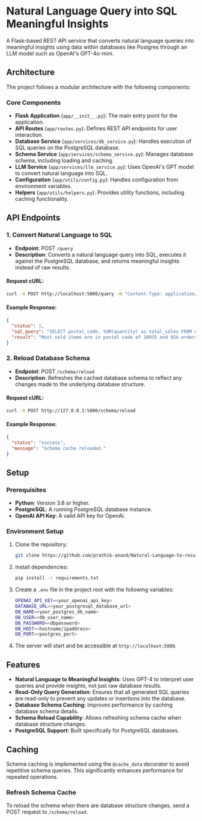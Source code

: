 
# Natural Language Query into SQL Meaningful Insights

A Flask-based REST API service that converts natural language queries into meaningful insights using data within databases like Postgres through an LLM model such as OpenAI's GPT-4o-mini.

## Architecture

The project follows a modular architecture with the following components:

### Core Components

- **Flask Application** (`app/__init__.py`): The main entry point for the application.
- **API Routes** (`app/routes.py`): Defines REST API endpoints for user interaction.
- **Database Service** (`app/services/db_service.py`): Handles execution of SQL queries on the PostgreSQL database.
- **Schema Service** (`app/services/schema_service.py`): Manages database schema, including loading and caching.
- **LLM Service** (`app/services/llm_service.py`): Uses OpenAI's GPT model to convert natural language into SQL.
- **Configuration** (`app/utils/config.py`): Handles configuration from environment variables.
- **Helpers** (`app/utils/helpers.py`): Provides utility functions, including caching functionality.

## API Endpoints

### 1. Convert Natural Language to SQL

- **Endpoint**: POST `/query`
- **Description**: Converts a natural language query into SQL, executes it against the PostgreSQL database, and returns meaningful insights instead of raw results.

#### Request cURL:

```bash
curl -X POST http://localhost:5000/query -H "Content-Type: application/json" -d '{"query": "Show me all orders placed in the last 7 days."}'
```

#### Example Response:

```json
{
  "status": 1,
  "sql_query": "SELECT postal_code, SUM(quantity) as total_sales FROM orders GROUP BY postal_code ORDER BY total_sales DESC LIMIT 1;",
  "result": "Most sold items are in postal code of 10035 and 924 orders have been placed."
}
```

### 2. Reload Database Schema

- **Endpoint**: POST `/schema/reload`
- **Description**: Refreshes the cached database schema to reflect any changes made to the underlying database structure.

#### Request cURL:

```bash
curl -X POST http://127.0.0.1:5000/schema/reload
```

#### Example Response:

```json
{
  "status": "success",
  "message": "Schema cache reloaded."
}
```

## Setup

### Prerequisites

- **Python**: Version 3.8 or higher.
- **PostgreSQL**: A running PostgreSQL database instance.
- **OpenAI API Key**: A valid API key for OpenAI.

### Environment Setup

1. Clone the repository:

   ```bash
   git clone https://github.com/prathik-anand/Natural-Language-to-results-from-DB-using-LLM.git
   ```

2. Install dependencies:

   ```bash
   pip install -r requirements.txt
   ```

3. Create a `.env` file in the project root with the following variables:

   ```bash
   OPENAI_API_KEY=<your_openai_api_key>
   DATABASE_URL=<your_postgresql_database_url>
   DB_NAME=<your_postgres_db_name>
   DB_USER=<db_user_name>
   DB_PASSWORD=<dbpassword>
   DB_HOST=<hostname/ipaddress>
   DB_PORT=<postgres_port>
   ```

4. The server will start and be accessible at `http://localhost:5000`.

## Features

- **Natural Language to Meaningful Insights**: Uses GPT-4 to interpret user queries and provide insights, not just raw database results.
- **Read-Only Query Generation**: Ensures that all generated SQL queries are read-only to prevent any updates or insertions into the database.
- **Database Schema Caching**: Improves performance by caching database schema details.
- **Schema Reload Capability**: Allows refreshing schema cache when database structure changes.
- **PostgreSQL Support**: Built specifically for PostgreSQL databases.

## Caching

Schema caching is implemented using the `@cache_data` decorator to avoid repetitive schema queries. This significantly enhances performance for repeated operations.

### Refresh Schema Cache

To reload the schema when there are database structure changes, send a POST request to `/schema/reload`.

